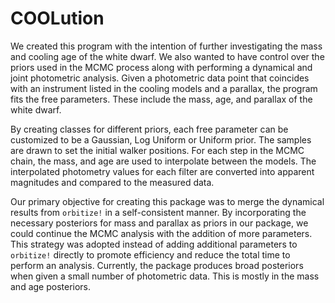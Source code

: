 # COOLution
We created this program with the intention of further investigating the mass and cooling age of the white dwarf. We also wanted to have control over the priors used in the MCMC process along with performing a dynamical and joint photometric analysis. Given a photometric data point that coincides with an instrument listed in the cooling models and a parallax, the program fits the free parameters. These include the mass, age, and parallax of the white dwarf. 

By creating classes for different priors, each free parameter can be customized to be a Gaussian, Log Uniform or Uniform prior. The samples are drawn to set the initial walker positions. For each step in the MCMC chain, the mass, and age are used to interpolate between the models. The interpolated photometry values for each filter are converted into apparent magnitudes and compared to the measured data. 

Our primary objective for creating this package was to merge the dynamical results from `orbitize!` in a self-consistent manner. By incorporating the necessary posteriors for mass and parallax as priors in our package, we could continue the MCMC analysis with the addition of more parameters. This strategy was adopted instead of adding additional parameters to `orbitize!` directly to promote efficiency and reduce the total time to perform an analysis. Currently, the package produces broad posteriors when given a small number of photometric data. This is mostly in the mass and age posteriors. 
